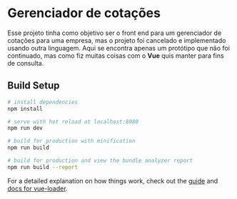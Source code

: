 # Gerenciador de cotações

Esse projeto tinha como objetivo ser o front end para um gerenciador de cotações para uma empresa, mas o projeto foi cancelado e implementado usando outra linguagem. 
Aqui se encontra apenas um protótipo que não foi continuado, mas como fiz muitas coisas com o <b>Vue</b> quis manter para fins de consulta.

## Build Setup

``` bash
# install dependencies
npm install

# serve with hot reload at localhost:8080
npm run dev

# build for production with minification
npm run build

# build for production and view the bundle analyzer report
npm run build --report
```

For a detailed explanation on how things work, check out the [guide](http://vuejs-templates.github.io/webpack/) and [docs for vue-loader](http://vuejs.github.io/vue-loader).
